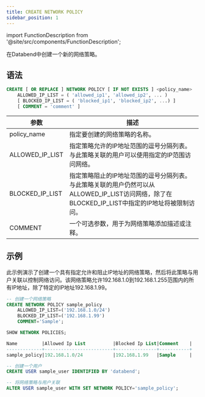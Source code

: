 ```yaml
---
title: CREATE NETWORK POLICY
sidebar_position: 1
---
```


import FunctionDescription from '@site/src/components/FunctionDescription';

<FunctionDescription description="引入或更新: v1.2.341"/>

在Databend中创建一个新的网络策略。

## 语法

```sql
CREATE [ OR REPLACE ] NETWORK POLICY [ IF NOT EXISTS ] <policy_name>
    ALLOWED_IP_LIST = ( 'allowed_ip1', 'allowed_ip2', ... )
    [ BLOCKED_IP_LIST = ( 'blocked_ip1', 'blocked_ip2', ...) ]
    [ COMMENT = 'comment' ]
```

| 参数           	| 描述                                                                                                                                                                                      	|
|-----------------	|--------------------------------------------------------------------------------------------------------------------------------------------------------------------------------------------------	|
| policy_name     	| 指定要创建的网络策略的名称。                                                                                                                                                                  	|
| ALLOWED_IP_LIST 	| 指定策略允许的IP地址范围的逗号分隔列表。与此策略关联的用户可以使用指定的IP范围访问网络。                                                                                    	|
| BLOCKED_IP_LIST 	| 指定策略阻止的IP地址范围的逗号分隔列表。与此策略关联的用户仍然可以从ALLOWED_IP_LIST访问网络，除了在BLOCKED_IP_LIST中指定的IP地址将被限制访问。 	|
| COMMENT         	| 一个可选参数，用于为网络策略添加描述或注释。                                                                                                                                                       	|

## 示例

此示例演示了创建一个具有指定允许和阻止IP地址的网络策略，然后将此策略与用户关联以控制网络访问。该网络策略允许192.168.1.0到192.168.1.255范围内的所有IP地址，除了特定的IP地址192.168.1.99。

```sql
-- 创建一个网络策略
CREATE NETWORK POLICY sample_policy
    ALLOWED_IP_LIST=('192.168.1.0/24')
    BLOCKED_IP_LIST=('192.168.1.99')
    COMMENT='Sample';

SHOW NETWORK POLICIES;

Name         |Allowed Ip List          |Blocked Ip List|Comment    |
-------------+-------------------------+---------------+-----------+
sample_policy|192.168.1.0/24           |192.168.1.99   |Sample     |

-- 创建一个用户
CREATE USER sample_user IDENTIFIED BY 'databend';

-- 将网络策略与用户关联
ALTER USER sample_user WITH SET NETWORK POLICY='sample_policy';
```